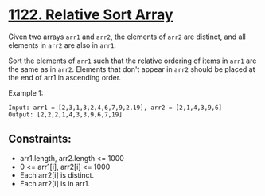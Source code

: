 [1122. Relative Sort Array](https://leetcode.com/problems/relative-sort-array/)
===========================

Given two arrays `arr1` and `arr2`, the elements of `arr2` are distinct,
and all elements in `arr2` are also in `arr1`.

Sort the elements of `arr1` such that the relative ordering of items
in `arr1` are the same as in `arr2`.  Elements that don't appear in `arr2`
should be placed at the end of arr1 in ascending order.

Example 1:
```
Input: arr1 = [2,3,1,3,2,4,6,7,9,2,19], arr2 = [2,1,4,3,9,6]
Output: [2,2,2,1,4,3,3,9,6,7,19]
```

Constraints:
------------
 - arr1.length, arr2.length <= 1000
 - 0 <= arr1[i], arr2[i] <= 1000
 - Each arr2[i] is distinct.
 - Each arr2[i] is in arr1.
